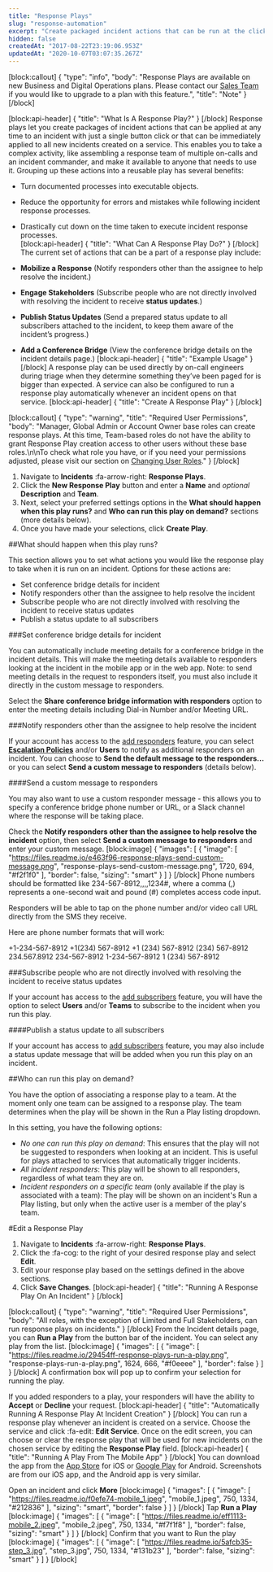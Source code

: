 ```yaml
---
title: "Response Plays"
slug: "response-automation"
excerpt: "Create packaged incident actions that can be run at the click of a button, or automatically at incident creation"
hidden: false
createdAt: "2017-08-22T23:19:06.953Z"
updatedAt: "2020-10-07T03:07:35.267Z"
---
```

[block:callout]
{
  "type": "info",
  "body": "Response Plays are available on new Business and Digital Operations plans. Please contact our [Sales Team](https://www.pagerduty.com/contact-sales/) if you would like to upgrade to a plan with this feature.",
  "title": "Note"
}
[/block]

[block:api-header]
{
  "title": "What Is A Response Play?"
}
[/block]
Response plays let you create packages of incident actions that can be applied at any time to an incident with just a single button click or that can be immediately applied to all new incidents created on a service. This enables you to take a complex activity, like assembling a response team of multiple on-calls and an incident commander, and make it available to anyone that needs to use it. Grouping up these actions into a reusable play has several benefits:

  * Turn documented processes into executable objects.
  * Reduce the opportunity for errors and mistakes while following incident response processes.
  * Drastically cut down on the time taken to execute incident response processes.  
[block:api-header]
{
  "title": "What Can A Response Play Do?"
}
[/block]
The current set of actions that can be a part of a response play include:

* **Mobilize a Response** (Notify responders other than the assignee to help resolve the incident.)
* **Engage Stakeholders** (Subscribe people who are not directly involved with resolving the incident to receive **status updates**.)
* **Publish Status Updates** (Send a prepared status update to all subscribers attached to the incident, to keep them aware of the incident’s progress.)
* **Add a Conference Bridge** (View the conference bridge details on the incident details page.)
[block:api-header]
{
  "title": "Example Usage"
}
[/block]
A response play can be used directly by on-call engineers during triage when they determine something they’ve been paged for is bigger than expected. A service can also be configured to run a response play automatically whenever an incident opens on that service.
[block:api-header]
{
  "title": "Create A Response Play"
}
[/block]

[block:callout]
{
  "type": "warning",
  "title": "Required User Permissions",
  "body": "Manager, Global Admin or Account Owner base roles can create response plays. At this time, Team-based roles do not have the ability to grant Response Play creation access to other users without these base roles.\n\nTo check what role you have, or if you need your permissions adjusted, please visit our section on [Changing User Roles](https://support.pagerduty.com/docs/user-roles#section-changing-user-roles)."
}
[/block]
1. Navigate to **Incidents** :fa-arrow-right: **Response Plays**. 
2. Click the **New Response Play** button and enter a **Name** and *optional* **Description** and **Team**. 
3. Next, select your preferred settings options in the **What should happen when this play runs?** and **Who can run this play on demand?** sections (more details below). 
4. Once you have made your selections, click **Create Play**.

##What should happen when this play runs?

This section allows you to set what actions you would like the response play to take when it is run on an incident. Options for these actions are:

- Set conference bridge details for incident
- Notify responders other than the assignee to help resolve the incident
- Subscribe people who are not directly involved with resolving the incident to receive status updates
- Publish a status update to all subscribers

###Set conference bridge details for incident

You can automatically include meeting details for a conference bridge in the incident details. This will make the meeting details available to responders looking at the incident in the mobile app or in the web app. Note: to send meeting details in the request to responders itself, you must also include it directly in the custom message to responders.

Select the **Share conference bridge information with responders** option to enter the meeting details including Dial-in Number and/or Meeting URL. 

###Notify responders other than the assignee to help resolve the incident

If your account has access to the [add responders](https://support.pagerduty.com/docs/add-responders) feature, you can select [**Escalation Policies**](https://support.pagerduty.com/docs/add-responders#section-escalation-policy-responder-notifications) and/or **Users** to notify as additional responders on an incident. You can choose to **Send the default message to the responders...** or you can select **Send a custom message to responders** (details below).

####Send a custom message to responders

You may also want to use a custom responder message - this allows you to specify a conference bridge phone number or URL, or a Slack channel where the response will be taking place. 

Check the **Notify responders other than the assignee to help resolve the incident** option, then select **Send a custom message to responders** and enter your custom message.
[block:image]
{
  "images": [
    {
      "image": [
        "https://files.readme.io/e463f96-response-plays-send-custom-message.png",
        "response-plays-send-custom-message.png",
        1720,
        694,
        "#f2f1f0"
      ],
      "border": false,
      "sizing": "smart"
    }
  ]
}
[/block]
Phone numbers should be formatted like 234-567-8912,,,,1234#, where a comma (,) represents a one-second wait and pound (#) completes access code input.

Responders will be able to tap on the phone number and/or video call URL directly from the SMS they receive.

Here are phone number formats that will work:

+1-234-567-8912
+1(234) 567-8912
+1 (234) 567-8912
(234) 567-8912
234.567.8912
234-567-8912
1-234-567-8912
1 (234) 567-8912

###Subscribe people who are not directly involved with resolving the incident to receive status updates

If your account has access to the [add subscribers](https://support.pagerduty.com/docs/communicating-with-stakeholders) feature, you will have the option to select **Users** and/or **Teams** to subscribe to the incident when you run this play. 

####Publish a status update to all subscribers

If your account has access to [add subscribers](https://support.pagerduty.com/docs/communicating-with-stakeholders) feature, you may also include a status update message that will be added when you run this play on an incident. 

##Who can run this play on demand?

You have the option of associating a response play to a team. At the moment only one team can be assigned to a response play. The team determines when the play will be shown in the Run a Play listing dropdown. 

In this setting, you have the following options:

  * *No one can run this play on demand*: This ensures that the play will not be suggested to responders when looking at an incident. This is useful for plays attached to services that automatically trigger incidents.
  * *All incident responders*: This play will be shown to all responders, regardless of what team they are on.
  * *Incident responders on a specific team* (only available if the play is associated with a team): The play will be shown on an incident's Run a Play listing, but only when the active user is a member of the play's team. 

#Edit a Response Play

1. Navigate to **Incidents** :fa-arrow-right: **Response Plays**.
2. Click the :fa-cog: to the right of your desired response play and select **Edit**.
3. Edit your response play based on the settings defined in the above sections. 
4. Click **Save Changes**.
[block:api-header]
{
  "title": "Running A Response Play On An Incident"
}
[/block]

[block:callout]
{
  "type": "warning",
  "title": "Required User Permissions",
  "body": "All roles, with the exception of Limited and Full Stakeholders, can run response plays on incidents."
}
[/block]
From the Incident details page, you can **Run a Play** from the button bar of the incident. You can select any play from the list.
[block:image]
{
  "images": [
    {
      "image": [
        "https://files.readme.io/29454ff-response-plays-run-a-play.png",
        "response-plays-run-a-play.png",
        1624,
        666,
        "#f0eeee"
      ],
      "border": false
    }
  ]
}
[/block]
A confirmation box will pop up to confirm your selection for running the play. 

If you added responders to a play, your responders will have the ability to **Accept** or **Decline** your request.
[block:api-header]
{
  "title": "Automatically Running A Response Play At Incident Creation"
}
[/block]
You can run a response play whenever an incident is created on a service. Choose the service and click :fa-edit: **Edit Service**. Once on the edit screen, you can choose or clear the response play that will be used for new incidents on the chosen service by editing the **Response Play** field.
[block:api-header]
{
  "title": "Running A Play From The Mobile App"
}
[/block]
You can download the app from the [App Store](https://itunes.apple.com/us/app/pagerduty/id594039512) for iOS or [Google Play](https://play.google.com/store/apps/details?id=com.pagerduty.android) for Android. Screenshots are from our iOS app, and the Android app is very similar.

Open an incident and click **More**
[block:image]
{
  "images": [
    {
      "image": [
        "https://files.readme.io/f0efe74-mobile_1.jpeg",
        "mobile_1.jpeg",
        750,
        1334,
        "#212836"
      ],
      "sizing": "smart",
      "border": false
    }
  ]
}
[/block]
Tap **Run a Play**
[block:image]
{
  "images": [
    {
      "image": [
        "https://files.readme.io/eff1113-mobile_2.jpeg",
        "mobile_2.jpeg",
        750,
        1334,
        "#f7f1f8"
      ],
      "border": false,
      "sizing": "smart"
    }
  ]
}
[/block]
Confirm that you want to Run the play
[block:image]
{
  "images": [
    {
      "image": [
        "https://files.readme.io/5afcb35-step_3.jpg",
        "step_3.jpg",
        750,
        1334,
        "#131b23"
      ],
      "border": false,
      "sizing": "smart"
    }
  ]
}
[/block]
